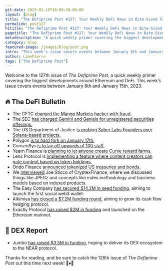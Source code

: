 ```yaml
---
git-date: 2023-01-15T16:00:30-08:00
layout: [blog]
title: "The Defiprime Post #127: Your Weekly DeFi News in Bite-Sized Fashion"
permalink: post127
h1title: "The Defiprime Post #127: Your Weekly DeFi News in Bite-Sized Fashion"
pagetitle: "The Defiprime Post #127: Your Weekly DeFi News in Bite-Sized Fashion"
metadescription: "A quick weekly primer covering the biggest developments around Ethereum and DeFi. This week’s issue covers events between January 8th and January 15th, 2023"
category: blog
featured-image: /images/blog/post.png
intro: "This week’s issue covers events between January 8th and January 15th, 2023"
author: LimePierre
tags: ["The Defiprime Post"]
---
```


Welcome to the 127th issue of _The Defiprime Post_, a quick weekly primer covering the biggest developments around Ethereum and DeFi. This week’s issue covers events between January 8th and January 15th, 2023.


## 🔥 The DeFi Bulletin

* The CFTC [charged the Mango Markets hacker with fraud.](https://decrypt.co/118732/cftc-charges-mango-markets-hacker)
* The SEC [has charged Gemini and Genisis for unregistered securities offerings.](https://www.theblock.co/post/201805/sec-charges-gemini-and-genesis-for-unregistered-offering)
* The US Department of Justice [is probing Saber Labs Founders over Solana-based projects. ](https://www.coindesk.com/business/2023/01/11/doj-said-to-probe-saber-labs-founders-over-solana-based-defi-stablecoin-projects/)
* Polygon [is to hard fork on January 17th.](https://www.coindesk.com/tech/2023/01/12/polygons-blockchain-to-undergo-hard-fork/)
* ConsenSys [is to lay off upwards of 100 staff.](https://www.coindesk.com/business/2023/01/10/ethereum-software-firm-consensys-to-cut-upwards-of-100-staff-as-crypto-bear-market-takes-another-casualty/)
* Yearn Finance is [planning to let anyone create Curve reward farms.](https://www.coindesk.com/tech/2023/01/10/defi-protocol-yearn-finance-will-now-let-users-farm-curve-rewards/)
* Lens Protocol is [implementing a feature where content creators can gate content based on token holdings.](https://www.theblock.co/post/200859/lens-protocol-now-lets-creators-issue-token-gated-content)
* Ondo Finance [announced tokenized US treasuries and bonds.](https://blog.ondo.finance/announcing-tokenized-us-treasuries-and-bonds/)
* We [interviewed](https://defiprime.com/jpegz-interview-2023) Joe Sticco of CryptexFinance, where we discussed things like JPEGz and concepts like index methodology and business models based on indexed products.
* The Easy Company [has secured $14.2M in seed funding](https://www.nftgators.com/the-easy-company-raises-14-2m-seed-funding-to-launch-worlds-first-social-web3-wallet/), aiming to launch the first social web3 wallet. 
* Alkimiya [has closed a $7.2M funding round](https://www.coindesk.com/business/2023/01/12/alkimiya-raises-72m-funding-round-to-grow-cash-flow-hedging-protocol-for-miners-stakers/), aiming to grow its cash flow hedging protocol.
* Exactly Protocol [has raised $2M in funding](https://medium.com/@exactly_protocol/exactly-protocol-raises-2-million-in-funding-and-launches-on-ethereum-mainnet-with-fixed-and-a60fc650eb65) and launched on the Ethereum mainnet.


## 💱 DEX Report

* Jumbo [has raised $3.5M in funding](https://www.prnewswire.com/news-releases/jumbo-raises-3-5m-to-deliver-its-decentralized-exchange-ecosystem-to-the-near-protocol-301717080.html), hoping to deliver its DEX ecosystem to the NEAR protocol.

Thanks for reading, and be sure to catch the 128th issue of _The Defiprime Post_ out this time next week! 👋♦️👋